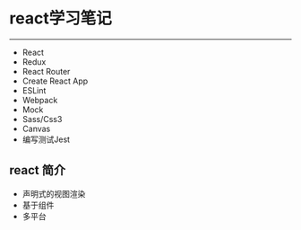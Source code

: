# react学习笔记

---

* React
* Redux
* React Router
* Create React App
* ESLint
* Webpack
* Mock
* Sass/Css3
* Canvas
* 编写测试Jest

## react 简介

* 声明式的视图渲染
* 基于组件
* 多平台

